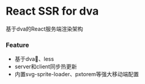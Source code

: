# React SSR for dva

基于dva的React服务端渲染架构

### Feature

- 基于dva、less
- server和client同步热更新
- 内置svg-sprite-loader、pxtorem等强大移动端配置

